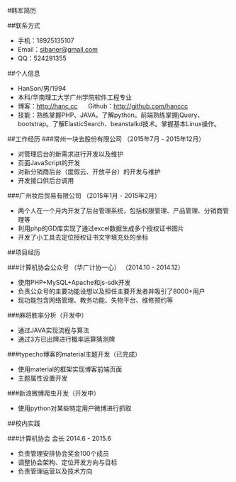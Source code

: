 #韩军简历

##联系方式
* 手机：18925135107
* Email：sibaner@gmail.com
* QQ：524291355

##个人信息
* HanSon/男/1994
* 本科/华南理工大学广州学院软件工程专业
* 博客：http://hanc.cc &nbsp;&nbsp;&nbsp;&nbsp; Github：http://github.com/hanccc
* 技能：熟练掌握PHP、JAVA，了解python。前端熟练掌握jQuery、bootstrap。了解ElasticSearch、beanstalkd技术。掌握基本Linux操作。

##工作经历
###常州一块去股份有限公司 （2015年7月 - 2015年12月）
* 对管理后台的新需求进行开发以及维护
* 页面JavaScript的开发
* 对新分销商后台（度假云、开放平台）的开发与维护
* 开发接口供后台调用

###广州妆后贸易有限公司 （2015年1月 - 2015年2月）
* 两个人在一个月内开发了后台管理系统，包括权限管理、产品管理、分销商管理等
* 利用php的GD库实现了通过excel数据生成多个授权证书图片
* 开发了小工具去定位授权证书文字填充处的坐标

##项目经历

###计算机协会公众号 （华广计协一心） （2014.10 - 2014.12）
* 使用PHP+MySQL+Apache和js-sdk开发
* 负责公众号的主要功能设想以及担任主要开发者并吸引了8000+用户
* 现功能包含网络管理、教务功能、失物平台、维修预约等

###麻将胜率分析（开发中）
* 通过JAVA实现流程与算法
* 通过3方已出牌进行概率运算猜测牌

###typecho博客的material主题开发（已完成）
* 使用material的框架实现博客前端页面
* 主题属性设置开发

###新浪微博爬虫开发（开发中）
* 使用python对某些特定用户微博进行抓取

##校内实践

###计算机协会 会长 2014.6 - 2015.6
* 负责管理安排协会奖金100个成员
* 调整协会架构、定位开发方向与目标
* 负责管理运营以及技术方向
